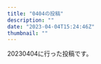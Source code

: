 ```yaml
---
title: "0404の投稿"
description: ""
date: "2023-04-04T15:24:46Z"
thumbnail: ""
---
```

20230404に行った投稿です。
<!--more-->
